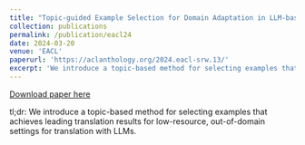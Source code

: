 ```yaml
---
title: "Topic-guided Example Selection for Domain Adaptation in LLM-based Machine Translation"
collection: publications
permalink: /publication/eacl24
date: 2024-03-20
venue: 'EACL'
paperurl: 'https://aclanthology.org/2024.eacl-srw.13/'
excerpt: 'We introduce a topic-based method for selecting examples that achieves leading translation results for low-resource, out-of-domain settings for translation with LLMs.'
---
```


<a href='http://sethjsa.github.io/files/eacl24.pdf'>Download paper here</a>

tl;dr: We introduce a topic-based method for selecting examples that achieves leading translation results for low-resource, out-of-domain settings for translation with LLMs.
